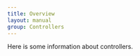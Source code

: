 ```yaml
---
title: Overview
layout: manual
group: Controllers
---
```


Here is some information about controllers.
